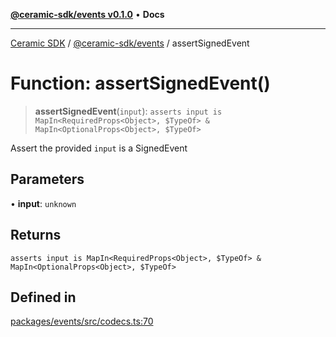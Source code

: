 [**@ceramic-sdk/events v0.1.0**](../README.md) • **Docs**

***

[Ceramic SDK](../../../README.md) / [@ceramic-sdk/events](../README.md) / assertSignedEvent

# Function: assertSignedEvent()

> **assertSignedEvent**(`input`): `asserts input is MapIn<RequiredProps<Object>, $TypeOf> & MapIn<OptionalProps<Object>, $TypeOf>`

Assert the provided `input` is a SignedEvent

## Parameters

• **input**: `unknown`

## Returns

`asserts input is MapIn<RequiredProps<Object>, $TypeOf> & MapIn<OptionalProps<Object>, $TypeOf>`

## Defined in

[packages/events/src/codecs.ts:70](https://github.com/ceramicstudio/ceramic-sdk/blob/945faad9ebf96fe9133cf555c12887003aaa32e5/packages/events/src/codecs.ts#L70)
